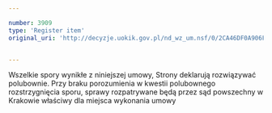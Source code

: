 ```yaml
---

number: 3909
type: 'Register item'
original_uri: 'http://decyzje.uokik.gov.pl/nd_wz_um.nsf/0/2CA46DF0A906F432C1257AA600423352?OpenDocument'


---
```


Wszelkie spory wynikłe z niniejszej umowy, Strony deklarują rozwiązywać polubownie. Przy braku porozumienia w kwestii polubownego rozstrzygnięcia sporu, sprawy rozpatrywane będą przez sąd powszechny w Krakowie właściwy dla miejsca wykonania umowy
